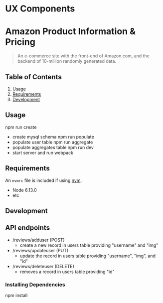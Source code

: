 # UX Components

# Amazon Product Information & Pricing 

> An e-commerce site with the front-end of Amazon.com, and the backend of 10-million randomly generated data.

## Table of Contents

1. [Usage](#Usage)
1. [Requirements](#requirements)
1. [Development](#development)

## Usage

npm run create
- create mysql schema
npm run populate
- populate user table
npm run aggregate
- populate aggregates table
npm run dev
- start server and run webpack


## Requirements

An `nvmrc` file is included if using [nvm](https://github.com/creationix/nvm).

- Node 6.13.0
- etc

## Development

## API endpoints

- /reviews/adduser (POST)
  - create a new record in users table providing "username" and "img"
- /reviews/updateuser (PUT)
  - update the record in users table providing "username", "img", and "id"
- /reviews/deleteuser (DELETE)
  - removes a record in users table providing "id"

### Installing Dependencies

npm install
    
